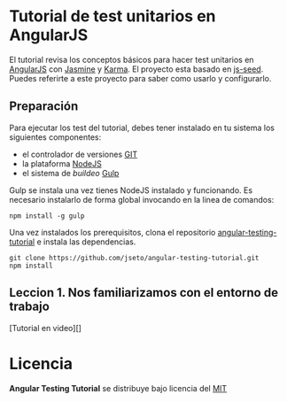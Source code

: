 Tutorial de test unitarios en AngularJS
=======================================

El tutorial revisa los conceptos básicos para hacer test unitarios en [AngularJS][angular] con [Jasmine][jasmine] y [Karma][karma]. 
El proyecto esta basado en [js-seed][jsseed]. Puedes referirte a este proyecto para saber como usarlo y configurarlo.

Preparación
-----------

Para ejecutar los test del tutorial, debes tener instalado en tu sistema los siguientes componentes:

- el controlador de versiones [GIT][git]
- la plataforma [NodeJS][node]
- el sistema de _buildeo_ [Gulp][gulp]

Gulp se instala una vez tienes NodeJS instalado y funcionando. Es necesario instalarlo de forma global invocando en la linea de comandos:

```
npm install -g gulp
```

Una vez instalados los prerequisitos, clona el repositorio [angular-testing-tutorial][angular-testing-tutorial] e instala las dependencias.

```
git clone https://github.com/jseto/angular-testing-tutorial.git
npm install
```

Leccion 1. Nos familiarizamos con el entorno de trabajo
-------------------------------------------------------

[Tutorial en video][]



# Licencia

__Angular Testing Tutorial__ se distribuye bajo licencia del [MIT](http://opensource.org/licenses/MIT)


[git]: http://git-scm.com/
[bower]: http://bower.io
[npm]: https://www.npmjs.org/
[node]: http://nodejs.org
[protractor]: https://github.com/angular/protractor
[jasmine]: http://jasmine.github.io
[karma]: http://karma-runner.github.io
[travis]: http://travis-ci.org/
[loopback]: http://loopback.io/
[angular]: http://angularjs.org
[passport]: http://passportjs.org/
[bootstrap]: http://getbootstrap.com/
[fontawesome]: http://fortawesome.github.io/Font-Awesome/
[heroku]: http://heroku.com
[less]: http://lesscss.org
[jslib]: http://github.com/jseto/jsLib
[jasmine-node]: http://github.com/mhevery/jasmine-node
[gulp]: http://gulpjs.com/
[jsseed]: http://github.com/jseto/js-seed.git
[angular-testing-tutorial]: http://github.com/jseto/angular-testing-tutorial.git